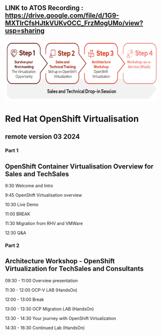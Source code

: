 ## LINK to ATOS Recording : https://drive.google.com/file/d/1G9-MXTIrCfsHJtkVUKvOCC_FrzMogUMo/view?usp=sharing



<img src="https://github.com/RHEPDS/OCPVirt/blob/main/Pc_pv_logo.png" width="700" height="200">

# Red Hat OpenShift Virtualisation
## remote version 03 2024

### Part 1 

## OpenShift Container Virtualisation Overview for Sales and TechSales 


9:30		Welcome and Intro

9:45		OpenShift Virtualisation overview

10:30		Live Demo

11:00		BREAK		

11:30		Migration from RHV and VMWare		

12:30		Q&A

### Part 2 
## Architecture Workshop - OpenShift Virtualization for TechSales and Consultants 

09:30 - 11:00	Overview presentation

11:30 - 12:00	OCP-V LAB (HandsOn)

12:00 - 13:00	Break

13:00 - 13:30 OCP Migration LAB (HandsOn)

13:30 - 14:30 Your journey with OpenShift Virtualization 		

14:30 - 16:30	Continued Lab (HandsOn)
